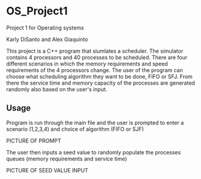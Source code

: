 # OS_Project1
Project 1 for Operating systems 

Karly DiSanto and Alex Giaquinto

This project is a C++ program that siumlates a scheduler. The simulator contains 4 processors and 40 processes to be scheduled. There are four different scenarios in which the memory requirements and speed requirements of the 4 processors change. The user of the program can choose what scheduling algorithm they want to be done, FIFO or SFJ. From there the service time and memory capacity of the processes are generated randomly also based on the user's input. 

## Usage
Program is run through the main file and the user is prompted to enter a scenario (1,2,3,4) and choice of algorithm (FIFO or SJF)

PICTURE OF PROMPT

The user then inputs a seed value to randomly populate the processes queues (memory requirements and service time)

PICTURE OF SEED VALUE INPUT


